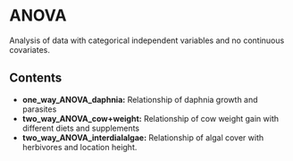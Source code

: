 # ANOVA

Analysis of data with categorical independent variables and no continuous covariates.

## Contents

* **one_way_ANOVA_daphnia:** Relationship of daphnia growth and parasites
* **two_way_ANOVA_cow+weight:** Relationship of cow weight gain with different diets and supplements
* **two_way_ANOVA_interdialalgae:** Relationship of algal cover with herbivores and location height.
